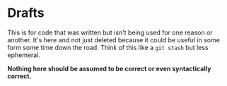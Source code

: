 # Drafts

This is for code that was written but isn't being used for one reason or another. It's here and not just deleted
because it could be useful in some form some time down the road. Think of this like a `git stash` but less ephemeral.

**Nothing here should be assumed to be correct or even syntactically correct.**